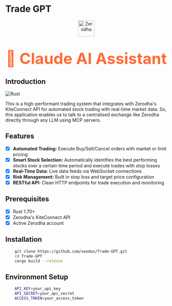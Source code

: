 # Trade GPT

<p align="center">
  <a href="https://zerodha.com" target="_blank">
    <img src="https://zerodha.com/static/images/logo.svg" alt="Zerodha" height="50"/>
  </a>
</p>
<h1 align="center">
  <span style="color: #FF6B35; font-size: 48px; font-weight: bold;">🤖 Claude AI Assistant</span>
</h1>

## Introduction

![Rust](https://img.shields.io/badge/Rust-006845?style=flat&logo=rust&logoColor=white&labelColor=333333)

This is a high-performant trading system that integrates with Zerodha's KiteConnect API for automated stock trading with real-time market data. So, this application enables us to talk to a centralised exchange like Zerodha directly through any LLM using MCP servers.

## Features

- [x] **Automated Trading:** Execute Buy/Sell/Cancel orders with market or limit pricing
- [x] **Smart Stock Selection:** Automatically identifies the best performing stocks over a certain time period and execute trades with stop losses
- [x] **Real-Time Data:** Live data feeds via WebSocket connections
- [x] **Risk Management:** Built in stop loss and target price configuration
- [x] **RESTful API:** Clean HTTP endpoints for trade execution and monitoring

## Prerequisites
- [x] Rust 1.70+
- [x] Zerodha's KiteConnect API
- [X] Active Zerodha account

## Installation

```bash
    git clone https://github.com/xeodus/Trade-GPT.git
    cd Trade-GPT
    cargo build --release
```
## Environment Setup

```bash
    API_KEY=your_api_key
    API_SECRET=your_api_secret
    ACCESS_TOKEN=your_access_token
```
